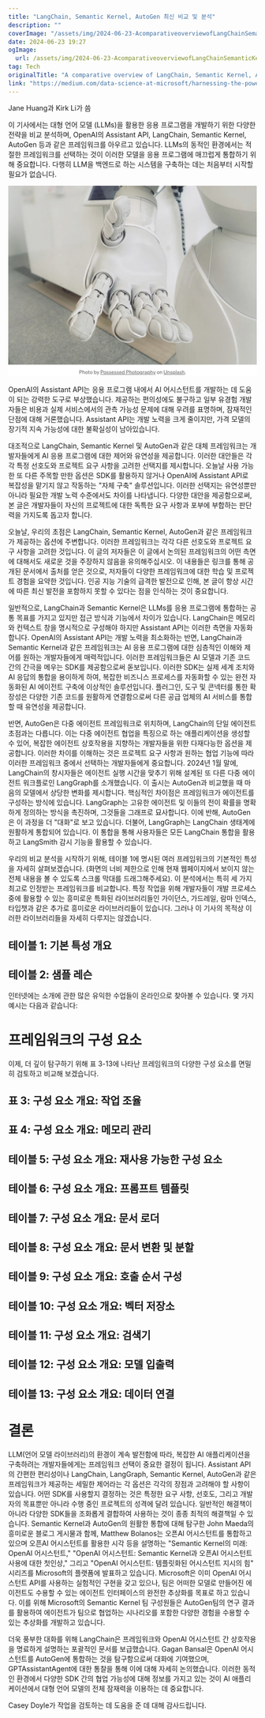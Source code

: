 ```yaml
---
title: "LangChain, Semantic Kernel, AutoGen 최신 비교 및 분석"
description: ""
coverImage: "/assets/img/2024-06-23-AcomparativeoverviewofLangChainSemanticKernelAutoGenandmore_0.png"
date: 2024-06-23 19:27
ogImage: 
  url: /assets/img/2024-06-23-AcomparativeoverviewofLangChainSemanticKernelAutoGenandmore_0.png
tag: Tech
originalTitle: "A comparative overview of LangChain, Semantic Kernel, AutoGen and more"
link: "https://medium.com/data-science-at-microsoft/harnessing-the-power-of-large-language-models-a-comparative-overview-of-langchain-semantic-c21f5c19f93e"
---
```



Jane Huang과 Kirk Li가 씀

이 기사에서는 대형 언어 모델 (LLMs)을 활용한 응용 프로그램을 개발하기 위한 다양한 전략을 비교 분석하며, OpenAI의 Assistant API, LangChain, Semantic Kernel, AutoGen 등과 같은 프레임워크를 아우르고 있습니다. LLMs의 동적인 환경에서는 적절한 프레임워크를 선택하는 것이 이러한 모델을 응용 프로그램에 매끄럽게 통합하기 위해 중요합니다. 다행히 LLM을 백엔드로 하는 시스템을 구축하는 데는 처음부터 시작할 필요가 없습니다.

![이미지](/assets/img/2024-06-23-AcomparativeoverviewofLangChainSemanticKernelAutoGenandmore_0.png)

OpenAI의 Assistant API는 응용 프로그램 내에서 AI 어시스턴트를 개발하는 데 도움이 되는 강력한 도구로 부상했습니다. 제공하는 편의성에도 불구하고 일부 유경험 개발자들은 비용과 실제 서비스에서의 관측 가능성 문제에 대해 우려를 표명하며, 잠재적인 단점에 대해 거론했습니다. Assistant API는 개발 노력을 크게 줄이지만, 가격 모델의 장기적 지속 가능성에 대한 불확실성이 남아있습니다.

<div class="content-ad"></div>

대조적으로 LangChain, Semantic Kernel 및 AutoGen과 같은 대체 프레임워크는 개발자들에게 AI 응용 프로그램에 대한 제어와 유연성을 제공합니다. 이러한 대안들은 각각 특정 선호도와 프로젝트 요구 사항을 고려한 선택지를 제시합니다. 오늘날 사용 가능한 또 다른 주목할 만한 옵션은 SDK를 활용하지 않거나 OpenAI에 Assistant API로 복잡성을 맡기지 않고 작동하는 "자체 구축" 솔루션입니다. 이러한 선택지는 유연성뿐만 아니라 필요한 개발 노력 수준에서도 차이를 나타냅니다. 다양한 대안을 제공함으로써, 본 글은 개발자들이 자신의 프로젝트에 대한 독특한 요구 사항과 포부에 부합하는 판단력을 가지도록 돕고자 합니다.

오늘날, 우리의 초점은 LangChain, Semantic Kernel, AutoGen과 같은 프레임워크가 제공하는 옵션에 주변합니다. 이러한 프레임워크는 각각 다른 선호도와 프로젝트 요구 사항을 고려한 것입니다. 이 글의 저자들은 이 글에서 논의된 프레임워크의 어떤 측면에 대해서도 새로운 것을 주장하지 않음을 유의해주십시오. 이 내용들은 링크를 통해 공개된 문서에서 출처를 얻은 것으로, 저자들이 다양한 프레임워크에 대한 학습 및 프로젝트 경험을 요약한 것입니다. 인공 지능 기술의 급격한 발전으로 인해, 본 글이 항상 시간에 따른 최신 발전을 포함하지 못할 수 있다는 점을 인식하는 것이 중요합니다.

일반적으로, LangChain과 Semantic Kernel은 LLMs를 응용 프로그램에 통합하는 공통 목표를 가지고 있지만 접근 방식과 기능에서 차이가 있습니다. LangChain은 메모리와 컨텍스트 창을 명시적으로 구성해야 하지만 Assistant API는 이러한 측면을 자동화합니다. OpenAI의 Assistant API는 개발 노력을 최소화하는 반면, LangChain과 Semantic Kernel과 같은 프레임워크는 AI 응용 프로그램에 대한 심층적인 이해와 제어를 원하는 개발자들에게 매력적입니다. 이러한 프레임워크들은 AI 모델과 기존 코드 간의 간극을 메우는 SDK를 제공함으로써 돋보입니다. 이러한 SDK는 실제 세계 조치와 AI 응답의 통합을 용이하게 하여, 복잡한 비즈니스 프로세스를 자동화할 수 있는 완전 자동화된 AI 에이전트 구축에 이상적인 솔루션입니다. 플러그인, 도구 및 콘넥터를 통한 확장성은 다양한 기존 코드를 원활하게 연결함으로써 다른 공급 업체의 AI 서비스를 통합할 때 유연성을 제공합니다.

반면, AutoGen은 다중 에이전트 프레임워크로 위치하며, LangChain의 단일 에이전트 초점과는 다릅니다. 이는 다중 에이전트 협업을 특징으로 하는 애플리케이션을 생성할 수 있어, 복잡한 에이전트 상호작용을 지향하는 개발자들을 위한 다재다능한 옵션을 제공합니다. 이러한 차이를 이해하는 것은 프로젝트 요구 사항과 원하는 협업 기능에 따라 이러한 프레임워크 중에서 선택하는 개발자들에게 중요합니다. 2024년 1월 말에, LangChain의 창시자들은 에이전트 실행 시간을 맞추기 위해 설계된 또 다른 다중 에이전트 워크플로인 LangGraph를 소개했습니다. 이 출시는 AutoGen과 비교했을 때 마음의 모델에서 상당한 변화를 제시합니다. 핵심적인 차이점은 프레임워크가 에이전트를 구성하는 방식에 있습니다. LangGraph는 고유한 에이전트 및 이들의 전이 확률을 명확하게 정의하는 방식을 촉진하며, 그것들을 그래프로 묘사합니다. 이에 반해, AutoGen은 이 과정을 더 "대화"로 보고 있습니다. 더불어, LangGraph는 LangChain 생태계에 원활하게 통합되어 있습니다. 이 통합을 통해 사용자들은 모든 LangChain 통합을 활용하고 LangSmith 감시 기능을 활용할 수 있습니다.

<div class="content-ad"></div>

우리의 비교 분석을 시작하기 위해, 테이블 1에 명시된 여러 프레임워크의 기본적인 특성을 자세히 살펴보겠습니다. (화면의 너비 제한으로 인해 현재 웹페이지에서 보이지 않는 전체 내용을 볼 수 있도록 스크롤 막대를 드래그해주세요). 이 분석에서는 특히 세 가지 최고로 인정받는 프레임워크를 비교합니다. 특정 작업을 위해 개발자들이 개발 프로세스 중에 활용할 수 있는 흥미로운 특화된 라이브러리들인 가이던스, 가드레일, 람마 인덱스, 타입챗과 같은 추가로 흥미로운 라이브러리들이 있습니다. 그러나 이 기사의 목적상 이러한 라이브러리들을 자세히 다루지는 않겠습니다.

## 테이블 1: 기본 특성 개요

## 테이블 2: 샘플 레슨

인터넷에는 소개에 관한 많은 유익한 수업들이 온라인으로 찾아볼 수 있습니다. 몇 가지 예시는 다음과 같습니다:

<div class="content-ad"></div>

# 프레임워크의 구성 요소

이제, 더 깊이 탐구하기 위해 표 3-13에 나타난 프레임워크의 다양한 구성 요소를 면밀히 검토하고 비교해 보겠습니다.

## 표 3: 구성 요소 개요: 작업 조율

## 표 4: 구성 요소 개요: 메모리 관리

<div class="content-ad"></div>

## 테이블 5: 구성 요소 개요: 재사용 가능한 구성 요소

## 테이블 6: 구성 요소 개요: 프롬프트 템플릿

## 테이블 7: 구성 요소 개요: 문서 로더

## 테이블 8: 구성 요소 개요: 문서 변환 및 분할

<div class="content-ad"></div>

## 테이블 9: 구성 요소 개요: 호출 순서 구성

## 테이블 10: 구성 요소 개요: 벡터 저장소

## 테이블 11: 구성 요소 개요: 검색기

## 테이블 12: 구성 요소 개요: 모델 입출력

<div class="content-ad"></div>

## 테이블 13: 구성 요소 개요: 데이터 연결

# 결론

LLM(언어 모델 라이브러리)의 환경이 계속 발전함에 따라, 복잡한 AI 애플리케이션을 구축하려는 개발자들에게는 프레임워크 선택이 중요한 결정이 됩니다. Assistant API의 간편한 편리성이나 LangChain, LangGraph, Semantic Kernel, AutoGen과 같은 프레임워크가 제공하는 세밀한 제어라는 각 옵션은 각각의 장점과 고려해야 할 사항이 있습니다. 어떤 SDK를 사용할지 결정하는 것은 특정한 요구 사항, 선호도, 그리고 개발자의 목표뿐만 아니라 수행 중인 프로젝트의 성격에 달려 있습니다. 일반적인 해결책이 아니라 다양한 SDK들을 조화롭게 결합하여 사용하는 것이 종종 최적의 해결책일 수 있습니다. Semantic Kernel과 AutoGen의 원활한 통합에 대해 탐구한 John Maeda의 흥미로운 블로그 게시물과 함께, Matthew Bolanos는 오픈AI 어시스턴트를 통합하고 있으며 오픈AI 어시스턴트를 활용한 시각 등을 설명하는 "Semantic Kernel의 미래: OpenAI 어시스턴트," "OpenAI 어시스턴트: Semantic Kernel과 오픈AI 어시스턴트 사용에 대한 첫인상," 그리고 "OpenAI 어시스턴트: 템플릿화된 어시스턴트 지시의 힘" 시리즈를 Microsoft의 플랫폼에 발표하고 있습니다. Microsoft은 이미 OpenAI 어시스턴트 API를 사용하는 실험적인 구현을 갖고 있으나, 팀은 어떠한 모델로 만들어진 에이전트도 수용할 수 있는 에이전트 인터페이스의 완전한 추상화를 목표로 하고 있습니다. 이를 위해 Microsoft의 Semantic Kernel 팀 구성원들은 AutoGen팀의 연구 결과를 활용하여 에이전트가 팀으로 협업하는 시나리오를 포함한 다양한 경험을 수용할 수 있는 추상화를 개발하고 있습니다.

<div class="content-ad"></div>

더욱 풍부한 대화를 위해 LangChain은 프레임워크와 OpenAI 어시스턴트 간 상호작용을 명료하게 설명하는 포괄적인 문서를 보급했습니다. Gagan Bansal은 OpenAI 어시스턴트를 AutoGen에 통합하는 것을 탐구함으로써 대화에 기여했으며, GPTAssistantAgent에 대한 통찰을 통해 이에 대해 자세히 논의했습니다. 이러한 동적인 환경에서 다양한 SDK 간의 협업 가능성에 대해 정보를 가지고 있는 것이 AI 애플리케이션에서 대형 언어 모델의 전체 잠재력을 이용하는 데 중요합니다.

Casey Doyle가 작업을 검토하는 데 도움을 준 데 대해 감사드립니다.